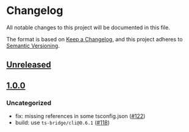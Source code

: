 # Changelog

All notable changes to this project will be documented in this file.

The format is based on [Keep a Changelog](https://keepachangelog.com/en/1.0.0/),
and this project adheres to [Semantic Versioning](https://semver.org/spec/v2.0.0.html).

## [Unreleased]

## [1.0.0]

### Uncategorized

- fix: missing references in some tsconfig.json ([#122](https://github.com/MetaMask/accounts/pull/122))
- build: use `ts-bridge/cli@0.6.1` ([#118](https://github.com/MetaMask/accounts/pull/118))

[Unreleased]: https://github.com/MetaMask/accounts/compare/@metamask/keyring-snap-sdk@1.0.0...HEAD
[1.0.0]: https://github.com/MetaMask/accounts/releases/tag/@metamask/keyring-snap-sdk@1.0.0
